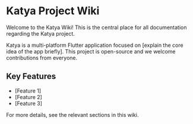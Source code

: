 
# Katya Project Wiki

Welcome to the Katya Wiki! This is the central place for all documentation regarding the Katya project.

Katya is a multi-platform Flutter application focused on [explain the core idea of the app briefly]. This project is open-source and we welcome contributions from everyone.

## Key Features
- [Feature 1]
- [Feature 2]
- [Feature 3]

For more details, see the relevant sections in this wiki.
